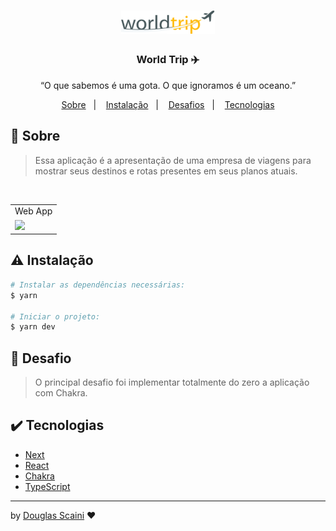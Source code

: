 <h1 align="center"><img src="./.github/logo.svg" width="150px"/></h1>

<h3 align="center">World Trip ✈️</h3>

<p align="center">“O que sabemos é uma gota. O que ignoramos é um oceano.”</p>

<p align="center">
  <a href="#about">Sobre</a>&nbsp;&nbsp;&nbsp;|&nbsp;&nbsp;&nbsp;
  <a href="#install">Instalação</a>&nbsp;&nbsp;&nbsp;|&nbsp;&nbsp;&nbsp;
  <a href="#challenge">Desafios</a>&nbsp;&nbsp;&nbsp;|&nbsp;&nbsp;&nbsp;
  <a href="#technologies">Tecnologias</a>
</p>

## :speech_balloon: Sobre <a name="about"></a>

> Essa aplicação é a apresentação de uma empresa de viagens para mostrar seus destinos e rotas presentes em seus planos atuais.

<br />
<table>
  <tr>
    <td colspan="1">Web App</td>
  </tr>
  <tr>
    <td><img src="./.github/worldtrip.gif" width=1000px /></td></td>
  </tr>
</table>

## :warning: Instalação <a name="install"></a>

```bash
# Instalar as dependências necessárias:
$ yarn

# Iniciar o projeto:
$ yarn dev
```

## :triangular_flag_on_post: Desafio <a name="challenge"></a>

> O principal desafio foi implementar totalmente do zero a aplicação com Chakra.

## :heavy_check_mark: Tecnologias <a name="technologies"></a>

- [Next](https://nextjs.org/)
- [React](https://pt-br.reactjs.org/)
- [Chakra](https://chakra-ui.com/)
- [TypeScript](https://www.typescriptlang.org/)

---

by [Douglas Scaini](https://www.github.com/douglasscaini) ❤️
